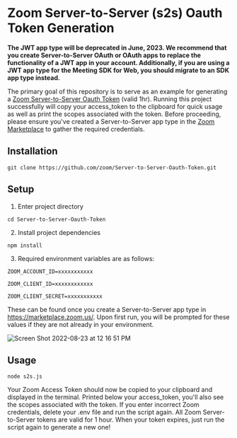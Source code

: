 # Zoom Server-to-Server (s2s) Oauth Token Generation

**The JWT app type will be deprecated in June, 2023. We recommend that you create Server-to-Server OAuth or OAuth apps to replace the functionality of a JWT app in your account. Additionally, if you are using a JWT app type for the Meeting SDK for Web, you should migrate to an SDK app type instead.**

The primary goal of this repository is to serve as an example for generating a [Zoom Server-to-Server Oauth Token](https://marketplace.zoom.us/docs/guides/build/server-to-server-oauth-app/) (valid 1hr). Running this project successfully will copy your access_token to the clipboard for quick usage as well as print the scopes associated with the token. Before proceeding, please ensure you've created a Server-to-Server app type in the [Zoom Marketplace](https://marketplace.zoom.us/) to gather the required credentials.

## Installation

`git clone https://github.com/zoom/Server-to-Server-Oauth-Token.git`

## Setup

1. Enter project directory

`cd Server-to-Server-Oauth-Token`

2. Install project dependencies

`npm install`

3. Required environment variables are as follows: 

`ZOOM_ACCOUNT_ID=xxxxxxxxxxx`

`ZOOM_CLIENT_ID=xxxxxxxxxxxx`

`ZOOM_CLIENT_SECRET=xxxxxxxxxxx`


These can be found once you create a Server-to-Server app type in https://marketplace.zoom.us/. Upon first run, you will be prompted for these values if they are not already in your environment.

![Screen Shot 2022-08-23 at 12 16 51 PM](https://user-images.githubusercontent.com/81645097/186247760-8d3c22c0-ff4c-4f74-b606-2c2508bb2a5e.png)


## Usage

`node s2s.js`

Your Zoom Access Token should now be copied to your clipboard and displayed in the terminal. Printed below your access_token, you'll also see the scopes associated with the token. If you enter incorrect Zoom credentials, delete your .env file and run the script again. All Zoom Server-to-Server tokens are valid for 1 hour. When your token expires, just run the script again to generate a new one!
